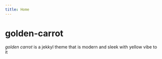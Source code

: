 ```yaml
---
title: Home
---
```


# golden-carrot

*golden carrot* is a jekkyl theme that is modern and sleek with yellow vibe to it